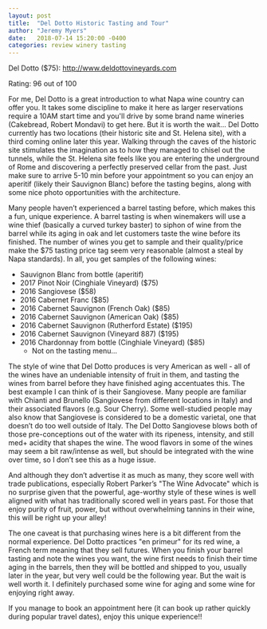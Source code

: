 ```yaml
---
layout: post
title:  "Del Dotto Historic Tasting and Tour"
author: "Jeremy Myers"
date:   2018-07-14 15:20:00 -0400
categories: review winery tasting
---
```

Del Dotto ($75): <http://www.deldottovineyards.com>

Rating: 96 out of 100

For me, Del Dotto is a great introduction to what Napa wine country can offer you.  It takes some discipline to make it here as larger reservations require a 10AM start time and you'll drive by some brand name wineries (Cakebread, Robert Mondavi) to get here.  But it is worth the wait...  Del Dotto currently has two locations (their historic site and St. Helena site), with a third coming online later this year.  Walking through the caves of the historic site stimulates the imagination as to how they managed to chisel out the tunnels, while the St. Helena site feels like you are entering the underground of Rome and discovering a perfectly preserved cellar from the past.  Just make sure to arrive 5-10 min before your appointment so you can enjoy an aperitif (likely their Sauvignon Blanc) before the tasting begins, along with some nice photo opportunities with the architecture.

Many people haven’t experienced a barrel tasting before, which makes this a fun, unique experience.  A barrel tasting is when winemakers will use a wine thief (basically a curved turkey baster) to siphon of wine from the barrel while its aging in oak and let customers taste the wine before its finished.  The number of wines you get to sample and their quality/price make the $75 tasting price tag seem very reasonable (almost a steal by Napa standards).  In all, you get samples of the following wines:

* Sauvignon Blanc from bottle (aperitif)
* 2017 Pinot Noir (Cinghiale Vineyard) ($75)
* 2016 Sangiovese ($58)
* 2016 Cabernet Franc ($85)
* 2016 Cabernet Sauvignon (French Oak) ($85)
* 2016 Cabernet Sauvignon (American Oak) ($85)
* 2016 Cabernet Sauvignon (Rutherford Estate) ($195)
* 2016 Cabernet Sauvignon (Vineyard 887) ($195)
* 2016 Chardonnay from bottle (Cinghiale Vineyard) ($85)
  * Not on the tasting menu...

The style of wine that Del Dotto produces is very American as well - all of the wines have an undeniable intensity of fruit in them, and tasting the wines from barrel before they have finished aging accentuates this.  The best example I can think of is their Sangiovese.  Many people are familiar with Chianti and Brunello (Sangiovese from different locations in Italy) and their associated flavors (e.g. Sour Cherry).  Some well-studied people may also know that Sangiovese is considered to be a domestic varietal, one that doesn’t do too well outside of Italy.  The Del Dotto Sangiovese blows both of those pre-conceptions out of the water with its ripeness, intensity, and still med+ acidity that shapes the wine.  The wood flavors in some of the wines may seem a bit raw/intense as well, but should be integrated with the wine over time, so I don’t see this as a huge issue.

And although they don’t advertise it as much as many, they score well with trade publications, especially Robert Parker’s "The Wine Advocate" which is no surprise given that the powerful, age-worthy style of these wines is well aligned with what has traditionally scored well in years past.  For those that enjoy purity of fruit, power, but without overwhelming tannins in their wine, this will be right up your alley!

The one caveat is that purchasing wines here is a bit different from the normal experience.  Del Dotto practices "en primeur" for its red wine, a French term meaning that they sell futures.  When you finish your barrel tasting and note the wines you want, the wine first needs to finish their time aging in the barrels, then they will be bottled and shipped to you, usually later in the year, but very well could be the following year.  But the wait is well worth it.  I definitely purchased some wine for aging and some wine for enjoying right away.

If you manage to book an appointment here (it can book up rather quickly during popular travel dates), enjoy this unique experience!!
